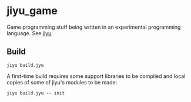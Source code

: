 # jiyu_game
Game programming stuff being written in an experimental programming language. See [jiyu](https://github.com/machinamentum/jiyu).

## Build
```
jiyu build.jyu
```

A first-time build requires some support libraries to be compiled and local copies of some of jiyu's modules to be made:
```
jiyu build.jyu -- init
```


